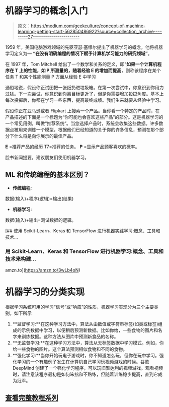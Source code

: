 # 机器学习的概念|入门

> 原文：<https://medium.com/geekculture/concept-of-machine-learning-getting-start-562850486922?source=collection_archive---------27----------------------->

1959 年，美国电脑游戏领域的先驱亚瑟·塞缪尔提出了机器学习的概念。他将机器学习定义为— **“在没有明确编程的情况下赋予计算机学习能力的研究领域”**。

在 1997 年，Tom Mitchell 给出了一个数学和关系的定义，即"**如果一个计算机程序在 T 上的性能，如 P 所测量的，随着经验 E 的增加而提高**，则称该程序在某个任务 T 和某个性能测量 P 方面从经验 E 中学习

通俗地说，假设你正试图把一张纸扔进垃圾箱。在第一次尝试中，你意识到你用力过猛。下一次尝试，你意识到你离目标更近了，但是你需要增加投掷角度。基本上每次投掷后，你都在学习一些东西，提高最终成绩。我们生来就要从经验中学习。

假设你正在亚马逊或者 Flipkart 上搜索一个产品。当你看一个特定的产品时，在产品描述的下面是一个标题为“你可能也会喜欢这些产品”的部分。这是机器学习的一个常见用例，叫做“推荐系统”。当您选择产品时，系统会收集这些数据。许多数据点被用来训练一个模型，根据他们已经知道的关于你的许多信息，预测在那个部分下什么将是向你展示的最佳产品。

**E** =推荐产品的经历
T7=推荐的任务。
**P** =显示产品顾客喜欢的概率。

脸书新闻提要，建议朋友们使用机器学习。

## **ML 和传统编程的基本区别？**

*   **传统编程:**

数据(输入)+程序(逻辑)=输出(结果)

*   **机器学习:**

数据(输入)+输出=测试数据的逻辑。

[](https://amzn.to/3wLb4oN) [## 使用 Scikit-Learn、Keras 和 TensorFlow 进行机器实践学习:概念、工具和技术…

### 用 Scikit-Learn、Keras 和 TensorFlow 进行机器学习:概念、工具和技术来构建…

amzn.to](https://amzn.to/3wLb4oN) 

# **机器学习的分类**实现

根据学习系统可用的学习“信号”或“响应”的性质，机器学习实现分为三个主要类别，如下所示

1.  **监督学习:**在这种学习方法中，算法从由数值或字符串标签(如类或标签)组成的示例数据中学习，以便稍后预测新数据。比如你给，一些食物的图片和名字来训练数据。这种方法从图片中预测新食品的名称。
2.  **无监督学习:**在这种学习方法中，算法从无标签数据中学习模式。例如，你给一些食物的图片。这个算法预测相似食物和不同的食物。
3.  **强化学习:**当你开始玩电子游戏时，你不知道怎么玩，但你在玩中学习。强化学习的一个有趣例子发生在计算机自己学习玩视频游戏的时候。谷歌 DeepMind 创建了一个强化学习程序，可以玩旧雅达利的视频游戏。观看视频时，请注意该程序最初是如何笨拙和不熟练，但随着训练稳步提高，直到它成为冠军。

## [**查看完整教程系列**](https://ujjwalkar.netlify.app/post/concept-of-machine-learning-tutorial-series/)